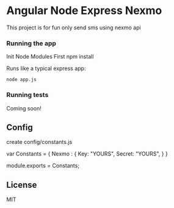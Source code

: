 # Angular Node Express Nexmo

This project is for fun only send sms using nexmo api

### Running the app

Init Node Modules First
    npm install

Runs like a typical express app:

    node app.js

### Running tests

Coming soon!

## Config
create config/constants.js

var Constants = {
  Nexmo : {
    Key: "YOURS",
    Secret: "YOURS",
  }
}

module.exports = Constants;

## License
MIT

